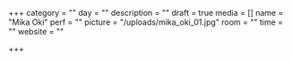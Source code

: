 +++
category = ""
day = ""
description = ""
draft = true
media = []
name = "Mika Oki"
perf = ""
picture = "/uploads/mika_oki_01.jpg"
room = ""
time = ""
website = ""

+++
